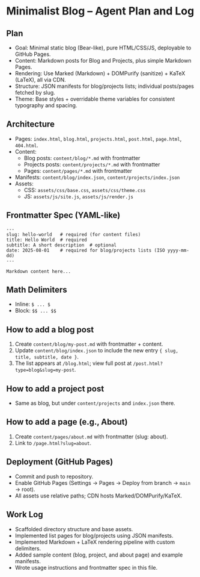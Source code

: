 # Minimalist Blog – Agent Plan and Log

## Plan
- Goal: Minimal static blog (Bear-like), pure HTML/CSS/JS, deployable to GitHub Pages.
- Content: Markdown posts for Blog and Projects, plus simple Markdown Pages.
- Rendering: Use Marked (Markdown) + DOMPurify (sanitize) + KaTeX (LaTeX), all via CDN.
- Structure: JSON manifests for blog/projects lists; individual posts/pages fetched by slug.
- Theme: Base styles + overridable theme variables for consistent typography and spacing.

## Architecture
- Pages: `index.html`, `blog.html`, `projects.html`, `post.html`, `page.html`, `404.html`.
- Content:
  - Blog posts: `content/blog/*.md` with frontmatter
  - Projects posts: `content/projects/*.md` with frontmatter
  - Pages: `content/pages/*.md` with frontmatter
- Manifests: `content/blog/index.json`, `content/projects/index.json`
- Assets:
  - CSS: `assets/css/base.css`, `assets/css/theme.css`
  - JS: `assets/js/site.js`, `assets/js/render.js`

## Frontmatter Spec (YAML-like)
```
---
slug: hello-world   # required (for content files)
title: Hello World  # required
subtitle: A short description  # optional
date: 2025-08-01    # required for blog/projects lists (ISO yyyy-mm-dd)
---

Markdown content here...
```

## Math Delimiters
- Inline: `$ ... $`
- Block: `$$ ... $$`

## How to add a blog post
1. Create `content/blog/my-post.md` with frontmatter + content.
2. Update `content/blog/index.json` to include the new entry `{ slug, title, subtitle, date }`.
3. The list appears at `/blog.html`; view full post at `/post.html?type=blog&slug=my-post`.

## How to add a project post
- Same as blog, but under `content/projects` and `index.json` there.

## How to add a page (e.g., About)
1. Create `content/pages/about.md` with frontmatter (slug: about).
2. Link to `/page.html?slug=about`.

## Deployment (GitHub Pages)
- Commit and push to repository.
- Enable GitHub Pages (Settings → Pages → Deploy from branch → `main` → root).
- All assets use relative paths; CDN hosts Marked/DOMPurify/KaTeX.

## Work Log
- Scaffolded directory structure and base assets.
- Implemented list pages for blog/projects using JSON manifests.
- Implemented Markdown + LaTeX rendering pipeline with custom delimiters.
- Added sample content (blog, project, and about page) and example manifests.
- Wrote usage instructions and frontmatter spec in this file.
